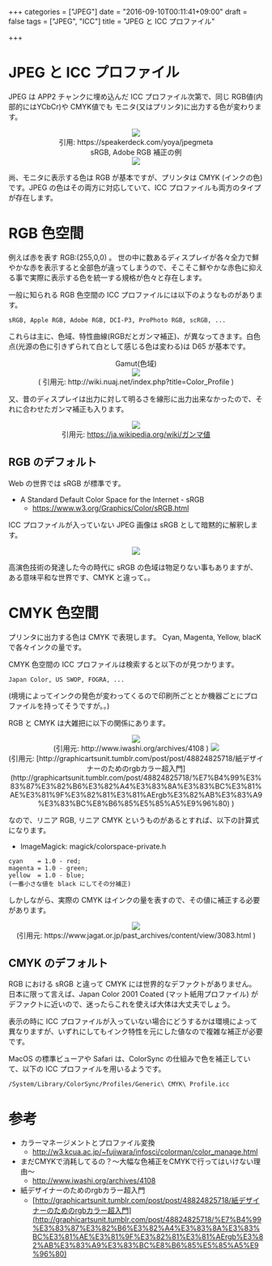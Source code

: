 +++
categories = ["JPEG"]
date = "2016-09-10T00:11:41+09:00"
draft = false
tags = ["JPEG", "ICC"]
title = "JPEG と ICC プロファイル"

+++

# JPEG と ICC プロファイル

JPEG は APP2 チャンクに埋め込んだ ICC プロファイル次第で、同じ RGB値(内部的にはYCbCr)や CMYK値でも モニタ(又はプリンタ)に出力する色が変わります。

<center>
<img src="../jpeg-profile-icc.png" /> </br>
引用: https://speakerdeck.com/yoya/jpegmeta
 </center>

<center>
 sRGB, Adobe RGB 補正の例 </br>
 <img src="../figure-srgb-adobergb.png" />
 </center>

尚、モニタに表示する色は RGB が基本ですが、プリンタは CMYK (インクの色)です。JPEG の色はその両方に対応していて、ICC プロファイルも両方のタイプが存在します。

# RGB 色空間

例えば赤を表す RGB:(255,0,0) 。
世の中に数あるディスプレイが各々全力で鮮やかな赤を表示すると全部色が違ってしまうので、そこそこ鮮やかな赤色に抑える事で実際に表示する色を統一する規格が色々と存在します。

一般に知られる RGB 色空間の ICC プロファイルには以下のようなものがあります。
```
sRGB, Apple RGB, Adobe RGB, DCI-P3, ProPhoto RGB, scRGB, ...
```

これらは主に、色域、特性曲線(RGBだとガンマ補正)、が異なってきます。白色点(光源の色に引きずられて白として感じる色は変わる)は D65 が基本です。

<center>
  Gamut(色域) <br/>
  <img src="../StandardProfilesGamutCoverage.jpg" aligh="center" /> <br/>
  ( 引用元: http://wiki.nuaj.net/index.php?title=Color_Profile )
</center>

又、昔のディスプレイは出力に対して明るさを線形に出力出来なかったので、それに合わせたガンマ補正も入ります。

<center>
<img src="../Gamma06_300.png" /> <br />
引用元: <a href="https://ja.wikipedia.org/wiki/%E3%82%AC%E3%83%B3%E3%83%9E%E5%80%A4"> https://ja.wikipedia.org/wiki/ガンマ値 </a>
 </center>

## RGB のデフォルト

Web の世界では sRGB が標準です。

- A Standard Default Color Space for the Internet - sRGB
  - https://www.w3.org/Graphics/Color/sRGB.html

ICC プロファイルが入っていない JPEG 画像は sRGB として暗黙的に解釈します。

<center> <img src="../figure-noicc.png" /> </center>

高演色技術の発達した今の時代に sRGB の色域は物足りない事もありますが、ある意味平和な世界です、CMYK と違って。。

# CMYK 色空間

プリンタに出力する色は CMYK で表現します。
Cyan, Magenta, Yellow, blacK で各々インクの量です。

CMYK 色空間の ICC プロファイルは検索すると以下のが見つかります。

```
Japan Color, US SWOP, FOGRA, ...
```
(境境によってインクの発色が変わってくるので印刷所ごととか機器ごとにプロファイルを持ってそうですが。。)

RGB と CMYK は大雑把に以下の関係にあります。

<center>
 <img src="../CMYRGBv3.png" /> <br />
   (引用元: http://www.iwashi.org/archives/4108 )
 <img src="../fig14-half.jpg" /> <br />
   (引用元: [http://graphicartsunit.tumblr.com/post/post/48824825718/紙デザイナーのためのrgbカラー超入門](http://graphicartsunit.tumblr.com/post/48824825718/%E7%B4%99%E3%83%87%E3%82%B6%E3%82%A4%E3%83%8A%E3%83%BC%E3%81%AE%E3%81%9F%E3%82%81%E3%81%AErgb%E3%82%AB%E3%83%A9%E3%83%BC%E8%B6%85%E5%85%A5%E9%96%80) )
</center>

なので、リニア RGB, リニア CMYK というものがあるとすれば、以下の計算式になります。

- ImageMagick: magick/colorspace-private.h

```
cyan    = 1.0 - red;
magenta = 1.0 - green;
yellow  = 1.0 - blue;
(一番小さな値を black にしてその分補正)
```

しかしながら、実際の CMYK はインクの量を表すので、その値に補正する必要があります。
<center>
 <img src="../10993-05-JMPA-crop.jpg" /> <br />
   (引用元: https://www.jagat.or.jp/past_archives/content/view/3083.html )
</center>

## CMYK のデフォルト

RGB における sRGB と違って CMYK には世界的なデファクトがありません。
日本に限って言えば、Japan Color 2001 Coated (マット紙用プロファイル) がデファクトに近いので、迷ったらこれを使えば大体は大丈夫でしょう。

表示の時に ICC プロファイルが入っていない場合にどうするかは環境によって異なりますが、いずれにしてもインク特性を元にした値なので複雑な補正が必要です。

MacOS の標準ビューアや Safari は、ColorSync の仕組みで色を補正していて、以下の ICC プロファイルを用いるようです。

```
/System/Library/ColorSync/Profiles/Generic\ CMYK\ Profile.icc
```

# 参考

- カラーマネージメントとプロファイル変換
  - http://w3.kcua.ac.jp/~fujiwara/infosci/colorman/color_manage.html
- まだCMYKで消耗してるの？〜大幅な色補正をCMYKで行ってはいけない理由〜
  - http://www.iwashi.org/archives/4108
- 紙デザイナーのためのrgbカラー超入門
  - [http://graphicartsunit.tumblr.com/post/post/48824825718/紙デザイナーのためのrgbカラー超入門](http://graphicartsunit.tumblr.com/post/48824825718/%E7%B4%99%E3%83%87%E3%82%B6%E3%82%A4%E3%83%8A%E3%83%BC%E3%81%AE%E3%81%9F%E3%82%81%E3%81%AErgb%E3%82%AB%E3%83%A9%E3%83%BC%E8%B6%85%E5%85%A5%E9%96%80)



